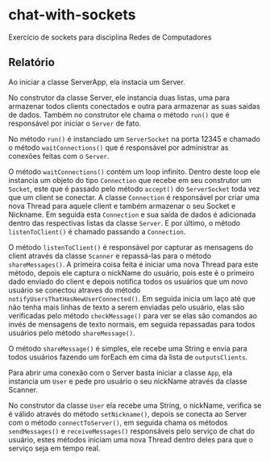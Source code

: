# chat-with-sockets
Exercício de sockets para disciplina Redes de Computadores

<h2>Relatório</h2>

Ao iniciar a classe ServerApp, ela instacia um Server.

No construtor da classe Server, ele instancia duas listas, uma para armazenar todos clients conectados e outra para armazenar as suas saidas de dados. Também no construtor ele chama o método <code>run()</code> que é responsável por iniciar o <code>Server</code> de fato.

No método <code>run()</code> é  instanciado um <code>ServerSocket</code> na porta 12345 e chamado o método <code>waitConnections()</code> que é responsável por administrar as conexões feitas com o <code>Server</code>.

O método <code>waitConnections()</code> contém um loop infinito. Dentro deste loop ele instancia um objeto do tipo <code>Connection</code> que recebe em seu construtor um <code>Socket</code>, este que é passado pelo método <code>accept()</code> do <code>ServerSocket</code> toda vez que um client se conectar. A classe <code>Connection</code> é responsável por criar uma nova Thread para aquele client e também armazenar o seu Socket e Nickname. Em seguida esta <code>Connection</code> e sua saída de dados é adicionada dentro das respectivas listas da classe <code>Server</code>. E por último, o método <code>listenToClient()</code> é chamado passando a <code>Connection</code>.

O método <code>listenToClient()</code> é responsável por capturar as mensagens do client através da classe <code>Scanner</code> e repassá-las para o método <code>shareMessages()</code>. A primeira coisa feita é iniciar uma nova Thread para este método, depois ele captura o nickName do usuário, pois este é o primeiro dado enviado do client e depois notifica todos os usuários que um novo usuário se conectou atraves do método <code>notifyUsersThatHasNewUserConnected()</code>. Em seguida inicia um laço até que não tenha mais linhas de texto a serem enviadas pelo usuário, elas são verificadas pelo método <code>checkMessage()</code> para ver se elas são comandos ao invés de mensagens de texto normais, em seguida repassadas para todos usuários pelo método <code>shareMessage()</code>.

O método <code>shareMessage()</code> é simples, ele recebe uma String e envia para todos usuários fazendo um forEach em cima da lista de <code>outputsClients</code>.

Para abrir uma conexão com o Server basta iniciar a classe <code>App</code>, ela instancia um <code>User</code> e pede pro usuário o seu nickName através da classe Scanner.

No construtor da classe <code>User</code> ela recebe uma String, o nickName, verifica se é válido através do método <code>setNickname()</code>, depois se conecta ao Server com o método <code>connectToServer()</code>, em seguida chama os métodos <code>sendMessages()</code> e <code>receiveMessages()</code> responsáveis pelo serviço de chat do usuário, estes métodos iniciam uma nova Thread dentro deles para que o serviço seja em tempo real.
